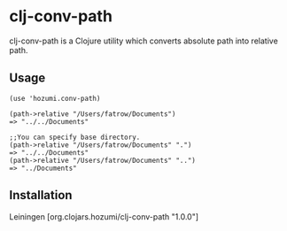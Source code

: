 # clj-conv-path

clj-conv-path is a Clojure utility which converts absolute path into relative path.

## Usage

    (use 'hozumi.conv-path)

    (path->relative "/Users/fatrow/Documents")
    => "../../Documents"

    ;;You can specify base directory.	
    (path->relative "/Users/fatrow/Documents" ".")
    => "../../Documents"
    (path->relative "/Users/fatrow/Documents" "..")
    => "../Documents"
    

## Installation
Leiningen
    [org.clojars.hozumi/clj-conv-path "1.0.0"]
